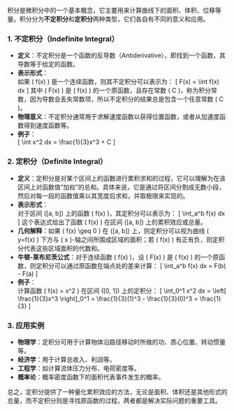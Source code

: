 积分是微积分中的一个基本概念，它主要用来计算曲线下的面积、体积、位移等量。积分分为**不定积分**和**定积分**两种类型，它们各自有不同的意义和应用。

### **1. 不定积分（Indefinite Integral）**

- **定义**：不定积分是一个函数的反导数（Antiderivative），即找到一个函数，其导数等于给定的函数。
- **表示形式**：  
  如果 \( f(x) \) 是一个连续函数，则其不定积分可以表示为：
  \[
  F(x) = \int f(x) dx
  \]
  其中 \( F(x) \) 是 \( f(x) \) 的一个原函数，且存在常数 \( C \)，称为积分常数，因为导数会丢失常数项，所以不定积分的结果总是包含一个任意常数 \( C \)。
- **物理意义**：不定积分通常用于求解速度函数以获得位置函数，或者从加速度函数得到速度函数等。
- **例子**：  
  \[
  \int x^2 dx = \frac{1}{3}x^3 + C
  \]

### **2. 定积分（Definite Integral）**

- **定义**：定积分是对某个区间上的函数进行累积求和的过程，它可以理解为在该区间上对函数值“加权”的总和。具体来说，它是通过将区间分割成无数小段，然后对每一段的函数值乘以其宽度后求和，并取极限来实现的。
- **表示形式**：  
  对于区间 \([a, b]\) 上的函数 \( f(x) \)，其定积分可以表示为：
  \[
  \int_a^b f(x) dx
  \]
  这个表达式给出了函数 \( f(x) \) 在区间 \([a, b]\) 上的累积效应或总量。
- **几何解释**：如果 \( f(x) \geq 0 \) 在 \([a, b]\) 上，则定积分可以视为曲线 \( y=f(x) \) 下方与 \( x \)-轴之间所围成区域的面积；若 \( f(x) \) 有正有负，则定积分代表这些区域面积的代数和。
- **牛顿-莱布尼茨公式**：对于连续函数 \( f(x) \)，设 \( F(x) \) 是 \( f(x) \) 的一个原函数，则定积分可以通过原函数在端点处的差来计算：
  \[
  \int_a^b f(x) dx = F(b) - F(a)
  \]
- **例子**：  
  计算函数 \( f(x) = x^2 \) 在区间 \([0, 1]\) 上的定积分：
  \[
  \int_0^1 x^2 dx = \left[ \frac{1}{3}x^3 \right]_0^1 = \frac{1}{3}(1)^3 - \frac{1}{3}(0)^3 = \frac{1}{3}
  \]

### **3. 应用实例**

- **物理学**：定积分可用于计算物体沿路径移动时所做的功、质心位置、转动惯量等。
- **经济学**：用于计算总收入、利润等。
- **工程学**：如计算流体压力分布、电荷密度等。
- **概率论**：概率密度函数下的面积代表事件发生的概率。

总之，定积分提供了一种量化累积效应的方法，无论是面积、体积还是其他形式的总量，而不定积分则是寻找原函数的过程，两者都是解决实际问题的重要工具。